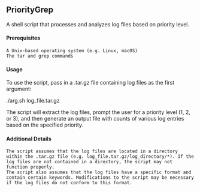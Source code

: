 <h2>PriorityGrep</h2>

A shell script that processes and analyzes log files based on priority level.

<h4>Prerequisites</h4>

    A Unix-based operating system (e.g. Linux, macOS)
    The tar and grep commands

<h4>Usage</h4>

To use the script, pass in a .tar.gz file containing log files as the first argument:

./arg.sh log_file.tar.gz

The script will extract the log files, prompt the user for a priority level (1, 2, or 3), and then generate an output file with counts of various log entries based on the specified priority.
  
  <h4>Additional Details</h4>

    The script assumes that the log files are located in a directory within the .tar.gz file (e.g. log_file.tar.gz/log_directory/*). If the log files are not contained in a directory, the script may not function properly.
    The script also assumes that the log files have a specific format and contain certain keywords. Modifications to the script may be necessary if the log files do not conform to this format.
